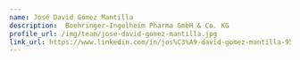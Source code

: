 ```yaml
---
name: José David Gómez Mantilla
description:  Boehringer-Ingelheim Pharma GmbH & Co. KG
profile_url: /img/team/jose-david-gomez-mantilla.jpg
link_url: https://www.linkedin.com/in/jos%C3%A9-david-gomez-mantilla-951720116/
---
```

